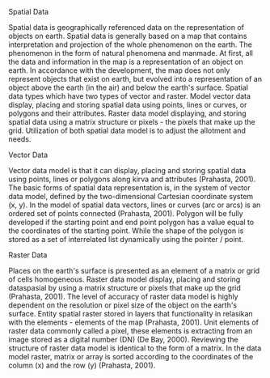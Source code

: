 Spatial Data

Spatial data is geographically referenced data on the representation of objects on earth. Spatial data is generally based on a map that contains interpretation and projection of the whole phenomenon on the earth. The phenomenon in the form of natural phenomena and manmade. At first, all the data and information in the map is a representation of an object on earth.
In accordance with the development, the map does not only represent objects that exist on earth, but evolved into a representation of an object above the earth (in the air) and below the earth's surface. Spatial data types which have two types of vector and raster. Model vector data display, placing and storing spatial data using points, lines or curves, or polygons and their attributes. Raster data model displaying, and storing spatial data using a matrix structure or pixels - the pixels that make up the grid. Utilization of both spatial data model is to adjust the allotment and needs.

Vector Data

Vector data model is that it can display, placing and storing spatial data using points, lines or polygons along kirva and attributes (Prahasta, 2001). The basic forms of spatial data representation is, in the system of vector data model, defined by the two-dimensional Cartesian coordinate system (x, y).
In the model of spatial data vectors, lines or curves (arc or arcs) is an ordered set of points connected (Prahasta, 2001). Polygon will be fully developed if the starting point and end point polygon has a value equal to the coordinates of the starting point. While the shape of the polygon is stored as a set of interrelated list dynamically using the pointer / point.

Raster Data

Places on the earth's surface is presented as an element of a matrix or grid of cells homogeneous. Raster data model display, placing and storing dataspasial by using a matrix structure or pixels that make up the grid (Prahasta, 2001). The level of accuracy of raster data model is highly dependent on the resolution or pixel size of the object on the earth's surface. Entity spatial raster stored in layers that functionality in relasikan with the elements - elements of the map (Prahasta, 2001).
Unit elements of raster data commonly called a pixel, these elements is extracting from an image stored as a digital number (DN) (De Bay, 2000). Reviewing the structure of raster data model is identical to the form of a matrix. In the data model raster, matrix or array is sorted according to the coordinates of the column (x) and the row (y) (Prahasta, 2001).
